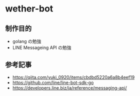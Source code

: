 # wether-bot

## 制作目的

- golang の勉強
- LINE Messageing API の勉強

## 参考記事

- https://qiita.com/yuki_0920/items/cbdbd5220a6a8b4eef19
- https://github.com/line/line-bot-sdk-go
- https://developers.line.biz/ja/reference/messaging-api/
